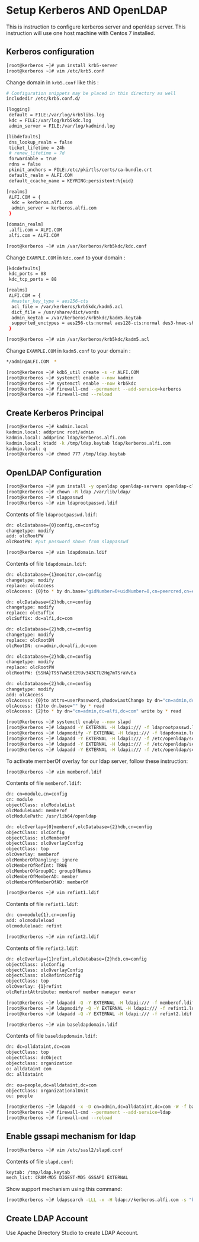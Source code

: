 # Setup Kerberos AND OpenLDAP

This is instruction to configure kerberos server and openldap server. This instruction will use one host machine with Centos 7 installed.

## Kerberos configuration
```bash
[root@kerberos ~]# yum install krb5-server
[root@kerberos ~]# vim /etc/krb5.conf
```

Change domain in `krb5.conf` like this :
```bash
# Configuration snippets may be placed in this directory as well
includedir /etc/krb5.conf.d/

[logging]
 default = FILE:/var/log/krb5libs.log
 kdc = FILE:/var/log/krb5kdc.log
 admin_server = FILE:/var/log/kadmind.log

[libdefaults]
 dns_lookup_realm = false
 ticket_lifetime = 24h
 # renew_lifetime = 7d
 forwardable = true
 rdns = false
 pkinit_anchors = FILE:/etc/pki/tls/certs/ca-bundle.crt
 default_realm = ALFI.COM
 default_ccache_name = KEYRING:persistent:%{uid}

[realms]
 ALFI.COM = {
  kdc = kerberos.alfi.com
  admin_server = kerberos.alfi.com
 }

[domain_realm]
 .alfi.com = ALFI.COM
 alfi.com = ALFI.COM
```

```bash
[root@kerberos ~]# vim /var/kerberos/krb5kdc/kdc.conf
```

Change `EXAMPLE.COM` in `kdc.conf` to your domain :
```bash
[kdcdefaults]
 kdc_ports = 88
 kdc_tcp_ports = 88

[realms]
 ALFI.COM = {
  #master_key_type = aes256-cts
  acl_file = /var/kerberos/krb5kdc/kadm5.acl
  dict_file = /usr/share/dict/words
  admin_keytab = /var/kerberos/krb5kdc/kadm5.keytab
  supported_enctypes = aes256-cts:normal aes128-cts:normal des3-hmac-sha1:normal arcfour-hmac:normal camellia256-cts:normal camellia128-cts:normal des-hmac-sha1:normal des-cbc-md5:normal des-cbc-crc:normal
 }

```

```bash
[root@kerberos ~]# vim /var/kerberos/krb5kdc/kadm5.acl
```

Change `EXAMPLE.COM` in `kadm5.conf` to your domain :
```bash
*/admin@ALFI.COM  *
```

```bash
[root@kerberos ~]# kdb5_util create -s -r ALFI.COM
[root@kerberos ~]# systemctl enable --now kadmin
[root@kerberos ~]# systemctl enable --now krb5kdc
[root@kerberos ~]# firewall-cmd --permanent --add-service=kerberos
[root@kerberos ~]# firewall-cmd --reload
```

## Create Kerberos Principal
```bash
[root@kerberos ~]# kadmin.local
kadmin.local: addprinc root/admin
kadmin.local: addprinc ldap/kerberos.alfi.com
kadmin.local: ktadd -k /tmp/ldap.keytab ldap/kerberos.alfi.com
kadmin.local: q
[root@kerberos ~]# chmod 777 /tmp/ldap.keytab
```

## OpenLDAP Configuration
```bash
[root@kerberos ~]# yum install -y openldap openldap-servers openldap-clients cyrus-sasl
[root@kerberos ~]# chown -R ldap /var/lib/ldap/
[root@kerberos ~]# slappasswd
[root@kerberos ~]# vim ldaprootpasswd.ldif
```
Contents of file `ldaprootpasswd.ldif`:
```bash
dn: olcDatabase={0}config,cn=config
changetype: modify
add: olcRootPW
olcRootPW: #put password shown from slappasswd
```

```bash
[root@kerberos ~]# vim ldapdomain.ldif
```
Contents of file `ldapdomain.ldif`:
```bash
dn: olcDatabase={1}monitor,cn=config
changetype: modify
replace: olcAccess
olcAccess: {0}to * by dn.base="gidNumber=0+uidNumber=0,cn=peercred,cn=external,cn=auth" read by dn.base="cn=admin,dc=alfi,dc=com" read by * none

dn: olcDatabase={2}hdb,cn=config
changetype: modify
replace: olcSuffix
olcSuffix: dc=alfi,dc=com

dn: olcDatabase={2}hdb,cn=config
changetype: modify
replace: olcRootDN
olcRootDN: cn=admin,dc=alfi,dc=com

dn: olcDatabase={2}hdb,cn=config
changetype: modify
replace: olcRootPW
olcRootPW: {SSHA}T957wWSbt2tUv343CTU2Hq7mTSraVvEa

dn: olcDatabase={2}hdb,cn=config
changetype: modify
add: olcAccess
olcAccess: {0}to attrs=userPassword,shadowLastChange by dn="cn=admin,dc=alfi,dc=com" write by anonymous auth by self write by * none
olcAccess: {1}to dn.base="" by * read
olcAccess: {2}to * by dn="cn=admin,dc=alfi,dc=com" write by * read
```

```bash
[root@kerberos ~]# systemctl enable --now slapd
[root@kerberos ~]# ldapadd -Y EXTERNAL -H ldapi:/// -f ldaprootpasswd.ldif
[root@kerberos ~]# ldapmodify -Y EXTERNAL -H ldapi:/// -f ldapdomain.ldif
[root@kerberos ~]# ldapadd -Y EXTERNAL -H ldapi:/// -f /etc/openldap/schema/cosine.ldif
[root@kerberos ~]# ldapadd -Y EXTERNAL -H ldapi:/// -f /etc/openldap/schema/nis.ldif
[root@kerberos ~]# ldapadd -Y EXTERNAL -H ldapi:/// -f /etc/openldap/schema/inetorgperson.ldif
```

To activate memberOf overlay for our ldap server, follow these instruction:

```bash
[root@kerberos ~]# vim memberof.ldif
```
Contents of file `memberof.ldif`:
```bash
dn: cn=module,cn=config
cn: module
objectClass: olcModuleList
olcModuleLoad: memberof
olcModulePath: /usr/lib64/openldap

dn: olcOverlay={0}memberof,olcDatabase={2}hdb,cn=config
objectClass: olcConfig
objectClass: olcMemberOf
objectClass: olcOverlayConfig
objectClass: top
olcOverlay: memberof
olcMemberOfDangling: ignore
olcMemberOfRefInt: TRUE
olcMemberOfGroupOC: groupOfNames
olcMemberOfMemberAD: member
olcMemberOfMemberOfAD: memberOf
```

```bash
[root@kerberos ~]# vim refint1.ldif
```
Contents of file `refint1.ldif`:
```bash
dn: cn=module{1},cn=config
add: olcmoduleload
olcmoduleload: refint
```

```bash
[root@kerberos ~]# vim refint2.ldif
```
Contents of file `refint2.ldif`:
```bash
dn: olcOverlay={1}refint,olcDatabase={2}hdb,cn=config
objectClass: olcConfig
objectClass: olcOverlayConfig
objectClass: olcRefintConfig
objectClass: top
olcOverlay: {1}refint
olcRefintAttribute: memberof member manager owner
```

```bash
[root@kerberos ~]# ldapadd -Q -Y EXTERNAL -H ldapi:/// -f memberof.ldif
[root@kerberos ~]# ldapmodify -Q -Y EXTERNAL -H ldapi:/// -f refint1.ldif
[root@kerberos ~]# ldapadd -Q -Y EXTERNAL -H ldapi:/// -f refint2.ldif
```

```bash
[root@kerberos ~]# vim baseldapdomain.ldif
```
Contents of file `baseldapdomain.ldif`:
```bash
dn: dc=alldataint,dc=com
objectClass: top
objectClass: dcObject
objectclass: organization
o: alldataint com
dc: alldataint

dn: ou=people,dc=alldataint,dc=com
objectClass: organizationalUnit
ou: people
```

```bash
[root@kerberos ~]# ldapadd -x -D cn=admin,dc=alldataint,dc=com -W -f baseldapdomain.ldif
[root@kerberos ~]# firewall-cmd --permanent --add-service=ldap
[root@kerberos ~]# firewall-cmd --reload
```

## Enable gssapi mechanism for ldap
```bash
[root@kerberos ~]# vim /etc/sasl2/slapd.conf
```
Contents of file `slapd.conf`:
```bash
keytab: /tmp/ldap.keytab
mech_list: CRAM-MD5 DIGEST-MD5 GSSAPI EXTERNAL
```

Show support mechanism using this command:
```bash
[root@kerberos ~]# ldapsearch -LLL -x -H ldap://kerberos.alfi.com -s "base" -b "" supportedSASLMechanisms
```

## Create LDAP Account
Use Apache Directory Studio to create LDAP Account.
